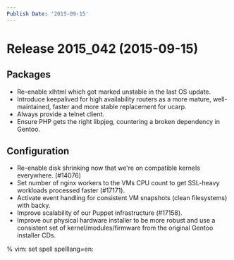 ```yaml
---
Publish Date: '2015-09-15'
---
```


# Release 2015_042 (2015-09-15)

## Packages

- Re-enable xlhtml which got marked unstable in the last OS update.
- Introduce keepalived for high availability routers
  as a more mature, well-maintained, faster and more stable replacement for ucarp.
- Always provide a telnet client.
- Ensure PHP gets the right libpjeg, countering a broken dependency
  in Gentoo.

## Configuration

- Re-enable disk shrinking now that we're on compatible kernels everywhere.
  (#14076)
- Set number of nginx workers to the VMs CPU count to get SSL-heavy workloads
  processed faster (#17171).
- Activate event handling for consistent VM snapshots (clean filesystems)
  with backy.
- Improve scalability of our Puppet infrastructure (#17158).
- Improve our physical hardware installer to be more robust and use a consistent set of kernel/modules/firmware from the original Gentoo installer CDs.

% vim: set spell spelllang=en:
